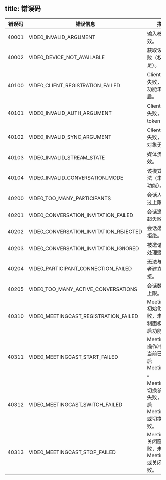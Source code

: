 
title: 错误码
---

| 错误码 | 错误信息 |描述 |
| --- | ----- | ------ |
| 40001 | VIDEO_INVALID_ARGUMENT | 输入参数无效。 |
| 40002 | VIDEO_DEVICE_NOT_AVAILABLE | 获取设备失败（权限不足）。 |
| 40100 | VIDEO_CLIENT_REGISTRATION_FAILED | Client初始化失败，Video 功能未开启。 |
| 40101 | VIDEO_INVALID_AUTH_ARGUMENT | Client初始化失败，Auth token 过期。 |
| 40102 | VIDEO_INVALID_SYNC_ARGUMENT | Client初始化失败，Sync 对象无效。 |
| 40103 | VIDEO_INVALID_STREAM_STATE | 媒体流无效。 |
| 40104 | VIDEO_INVALID_CONVERSATION_MODE | 该模式不合法（未开启功能）。 |
| 40200 | VIDEO_TOO_MANY_PARTICIPANTS | 会话人数超过上限。 |
| 40201 | VIDEO_CONVERSATION_INVITATION_FAILED | 会话邀请发起失败。 |
| 40202 | VIDEO_CONVERSATION_INVITATION_REJECTED | 会话邀请被拒绝。 |
| 40203 | VIDEO_CONVERSATION_INVITATION_IGNORED | 被邀请者未处理邀请。 |
| 40204 | VIDEO_PARTICIPANT_CONNECTION_FAILED | 无法与参与者建立连接。 |
| 40205 |	VIDEO_TOO_MANY_ACTIVE_CONVERSATIONS | 会话数超过上限。 |
| 40310 | VIDEO_MEETINGCAST_REGISTRATION_FAILED | MeetingCast 初始化失败，未在控制面板中开启功能。 |
| 40311 | VIDEO_MEETINGCAST_START_FAILED | MeetingCast 操作冲突，当前已经开启 MeetingCast 。 |
| 40312 | VIDEO_MEETINGCAST_SWITCH_FAILED | MeetingCast 切换参与者失败，未开启 MeetingCast 或切换失败。 |
| 40313 | VIDEO_MEETINGCAST_STOP_FAILED | MeetingCast 关闭直播失败，未开启 MeetingCast 或关闭失败。 |
